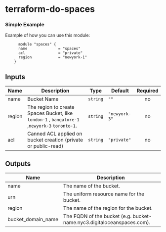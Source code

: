 # terraform-do-spaces

### Simple Example
Example of how you can use this module:
```hcl
      module "spaces" {
      name              = "spaces"
      acl               = "private"
      region            = "newyork-1"
    }
```

## Inputs

| Name         | Description                                                                                   | Type | Default       | Required |
|--------------|-----------------------------------------------------------------------------------------------|------|---------------|:--------:|
| name         | Bucket Name                                                                                   | `string` | `""`          | no |
| region | The region to create Spaces Bucket, like `london-1` , `bangalore-1` ,`newyork-3` `toronto-1`. | `string` | `"newyork-3"` | no |
| acl          | Canned ACL applied on bucket creation (private or public-read)                  | `string` | `"private"`   | no |


## Outputs

| Name    | Description                                                                    |
|---------|--------------------------------------------------------------------------------|
| name    | The name of the bucket.                                                        |
| urn | The uniform resource name for the bucket. |
| region      | The name of the region for the bucket.    |
| bucket_domain_name     | The FQDN of the bucket (e.g. bucket-name.nyc3.digitaloceanspaces.com).   |